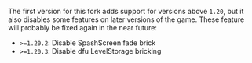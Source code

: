 The first version for this fork adds support for versions above `1.20`, but it also disables
some features on later versions of the game. These feature will probably be fixed again in the near future:
- `>=1.20.2`: Disable SpashScreen fade brick
- `>=1.20.3`: Disable dfu LevelStorage bricking
